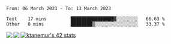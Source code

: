 <!--START_SECTION:waka-->

```text
From: 06 March 2023 - To: 13 March 2023

Text    17 mins         ████████████████▓░░░░░░░░   66.63 %
Other   8 mins          ████████▒░░░░░░░░░░░░░░░░   33.37 %
```

<!--END_SECTION:waka-->
<a href="https://github.com/anuraghazra/github-readme-stats">
  <img align="left" src="https://github-readme-stats.vercel.app/api?username=Tanesan&count_private=true&show_icons=true" />
<img align="left" src="https://github-readme-stats.vercel.app/api/top-langs/?username=Tanesan" />
</a>

[![ktanemur's 42 stats](https://badge42.vercel.app/api/v2/cl1wslf6s002109l771rng2w8/stats?cursusId=21&coalitionId=62)](https://github.com/JaeSeoKim/badge42)
